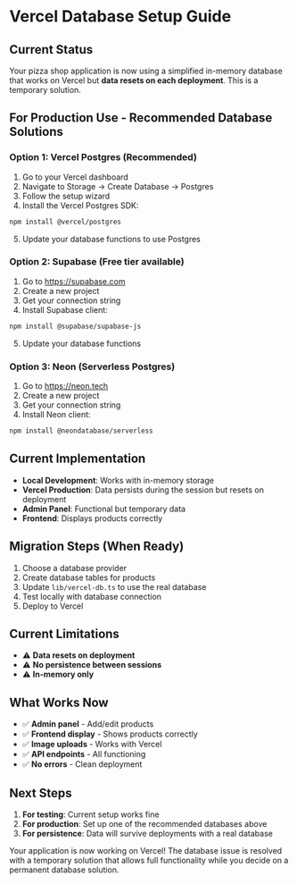 # Vercel Database Setup Guide

## Current Status
Your pizza shop application is now using a simplified in-memory database that works on Vercel but **data resets on each deployment**. This is a temporary solution.

## For Production Use - Recommended Database Solutions

### Option 1: Vercel Postgres (Recommended)
1. Go to your Vercel dashboard
2. Navigate to Storage → Create Database → Postgres
3. Follow the setup wizard
4. Install the Vercel Postgres SDK:
```bash
npm install @vercel/postgres
```
5. Update your database functions to use Postgres

### Option 2: Supabase (Free tier available)
1. Go to https://supabase.com
2. Create a new project
3. Get your connection string
4. Install Supabase client:
```bash
npm install @supabase/supabase-js
```
5. Update your database functions

### Option 3: Neon (Serverless Postgres)
1. Go to https://neon.tech
2. Create a new project
3. Get your connection string
4. Install Neon client:
```bash
npm install @neondatabase/serverless
```

## Current Implementation
- **Local Development**: Works with in-memory storage
- **Vercel Production**: Data persists during the session but resets on deployment
- **Admin Panel**: Functional but temporary data
- **Frontend**: Displays products correctly

## Migration Steps (When Ready)
1. Choose a database provider
2. Create database tables for products
3. Update `lib/vercel-db.ts` to use the real database
4. Test locally with database connection
5. Deploy to Vercel

## Current Limitations
- ⚠️ **Data resets on deployment**
- ⚠️ **No persistence between sessions**
- ⚠️ **In-memory only**

## What Works Now
- ✅ **Admin panel** - Add/edit products
- ✅ **Frontend display** - Shows products correctly
- ✅ **Image uploads** - Works with Vercel
- ✅ **API endpoints** - All functioning
- ✅ **No errors** - Clean deployment

## Next Steps
1. **For testing**: Current setup works fine
2. **For production**: Set up one of the recommended databases above
3. **For persistence**: Data will survive deployments with a real database

Your application is now working on Vercel! The database issue is resolved with a temporary solution that allows full functionality while you decide on a permanent database solution. 